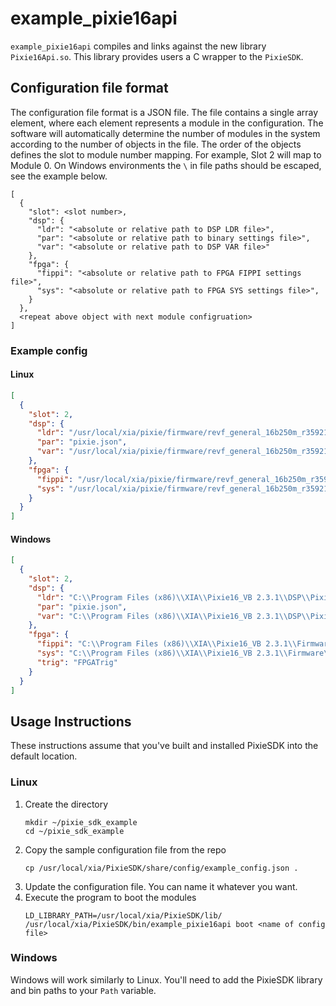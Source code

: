 # example_pixie16api

`example_pixie16api` compiles and links against the new library `Pixie16Api.so`. This library
provides users a C wrapper to the `PixieSDK`.

## Configuration file format

The configuration file format is a JSON file. The file contains a single array element, where each
element represents a module in the configuration. The software will automatically determine the
number of modules in the system according to the number of objects in the file. The order of the
objects defines the slot to module number mapping. For example, Slot 2 will map to Module 0. On
Windows environments the `\` in file paths should be escaped, see the example below.

```
[
  {
    "slot": <slot number>,
    "dsp": {
      "ldr": "<absolute or relative path to DSP LDR file>",
      "par": "<absolute or relative path to binary settings file>",
      "var": "<absolute or relative path to DSP VAR file>"
    },
    "fpga": {
      "fippi": "<absolute or relative path to FPGA FIPPI settings file>",
      "sys": "<absolute or relative path to FPGA SYS settings file>",
    }
  },
  <repeat above object with next module configruation>
]
```

### Example config

#### Linux

```json
[
  {
    "slot": 2,
    "dsp": {
      "ldr": "/usr/local/xia/pixie/firmware/revf_general_16b250m_r35921/dsp/Pixie16DSP_revfgeneral_16b250m_r35921.ldr",
      "par": "pixie.json",
      "var": "/usr/local/xia/pixie/firmware/revf_general_16b250m_r35921/dsp/Pixie16DSP_revfgeneral_16b250m_r35921.var"
    },
    "fpga": {
      "fippi": "/usr/local/xia/pixie/firmware/revf_general_16b250m_r35921/firmware/fippixie16_revfgeneral_16b250m_r36563.bin",
      "sys": "/usr/local/xia/pixie/firmware/revf_general_16b250m_r35921/firmware/syspixie16_revfgeneral_adc250mhz_r33339.bin"
    }
  }
]
```

#### Windows

```json
[
  {
    "slot": 2,
    "dsp": {
      "ldr": "C:\\Program Files (x86)\\XIA\\Pixie16_VB 2.3.1\\DSP\\Pixie16DSP_revfgeneral_16b250m_r35921.ldr",
      "par": "pixie.json",
      "var": "C:\\Program Files (x86)\\XIA\\Pixie16_VB 2.3.1\\DSP\\Pixie16DSP_revfgeneral_16b250m_r35921.var"
    },
    "fpga": {
      "fippi": "C:\\Program Files (x86)\\XIA\\Pixie16_VB 2.3.1\\Firmware\\fippixie16_revfgeneral_16b250m_r36563.bin",
      "sys": "C:\\Program Files (x86)\\XIA\\Pixie16_VB 2.3.1\\Firmware\\syspixie16_revfgeneral_adc250mhz_r33339.bin",
      "trig": "FPGATrig"
    }
  }
]
```

## Usage Instructions

These instructions assume that you've built and installed PixieSDK into the default location.

### Linux

1. Create the directory
   ```shell script
   mkdir ~/pixie_sdk_example
   cd ~/pixie_sdk_example
   ```
2. Copy the sample configuration file from the repo
   ```shell script
   cp /usr/local/xia/PixieSDK/share/config/example_config.json .
   ```
3. Update the configuration file. You can name it whatever you want.
4. Execute the program to boot the modules
   ```shell script
   LD_LIBRARY_PATH=/usr/local/xia/PixieSDK/lib/ /usr/local/xia/PixieSDK/bin/example_pixie16api boot <name of config file>
   ```

### Windows

Windows will work similarly to Linux. You'll need to add the PixieSDK library and bin paths to
your `Path` variable.